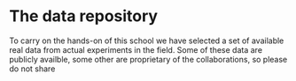 # The data repository 
To carry on the hands-on of this school we have selected a set of available real data from actual experiments in the field. Some of these data are publicly 
availble, some other are proprietary of the collaborations, so please do not share
